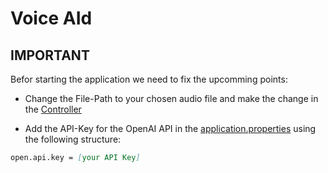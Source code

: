 ﻿# Voice AId

## IMPORTANT
Befor starting the application we need to fix the upcomming points:  

- Change the File-Path to your chosen audio file and make the change in the  [Controller](https://github.com/DanielH191/Six-and-the-City/blob/34e77148c82c38916e2d5f04e57461c3e151f9f8/src/main/java/com/RequestController.java "RequestController.java")

- Add the API-Key for the OpenAI API in the [application.properties](https://github.com/DanielH191/Six-and-the-City/blob/34e77148c82c38916e2d5f04e57461c3e151f9f8/src/main/resources/application.properties) using the following structure:

```md
open.api.key = [your API Key]
```

